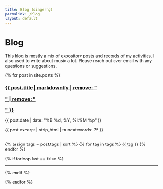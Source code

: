 ```yaml
---
title: Blog (singerng)
permalink: /blog
layout: default
---
```


# Blog

This blog is mostly a mix of expository posts and records of my activities. I also used to write about music a lot. Please reach out over email with any questions or suggestions.

{% for post in site.posts %}
<div>
  <a href="{{ post.url }}" class="text-dark">
    <h3>{{ post.title | markdownify | remove: "<p>" | remove: "</p>" }}</h3>
  </a>

  <p class="text-muted">{{ post.date | date: "%B %d, %Y, %l:%M %p" }}</p>
  {{ post.excerpt | strip_html | truncatewords: 75 }}
  <br/><br/>

  {% assign tags = post.tags | sort %}
  {% for tag in tags %}
  	<a href="/tags#{{ tag }}" class="btn btn-info btn-sm mt-1"><i class="fas fa-tag"></i> {{ tag }}</a>
  {% endfor %}

  {% if forloop.last == false %}
    <hr/>
  {% endif %}
</div>
{% endfor %}
